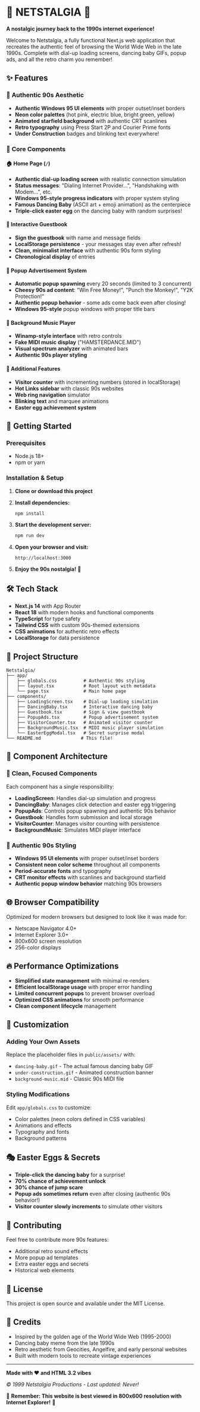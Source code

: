# 🌟 NETSTALGIA 🌟

**A nostalgic journey back to the 1990s internet experience!**

Welcome to Netstalgia, a fully functional Next.js web application that recreates the authentic feel of browsing the World Wide Web in the late 1990s. Complete with dial-up loading screens, dancing baby GIFs, popup ads, and all the retro charm you remember!

## ✨ Features

### 🎨 **Authentic 90s Aesthetic**
- **Authentic Windows 95 UI elements** with proper outset/inset borders
- **Neon color palettes** (hot pink, electric blue, bright green, yellow)
- **Animated starfield background** with authentic CRT scanlines
- **Retro typography** using Press Start 2P and Courier Prime fonts
- **Under Construction** badges and blinking text everywhere!

### 📱 **Core Components**

#### 🏠 **Home Page (`/`)**
- **Authentic dial-up loading screen** with realistic connection simulation
- **Status messages**: "Dialing Internet Provider...", "Handshaking with Modem...", etc.
- **Windows 95-style progress indicators** with proper system styling
- **Famous Dancing Baby** (ASCII art + emoji animation) as the centerpiece
- **Triple-click easter egg** on the dancing baby with random surprises!

#### 📝 **Interactive Guestbook**
- **Sign the guestbook** with name and message fields
- **LocalStorage persistence** - your messages stay even after refresh!
- **Clean, minimalist interface** with authentic 90s form styling
- **Chronological display** of entries

#### 💸 **Popup Advertisement System**
- **Automatic popup spawning** every 20 seconds (limited to 3 concurrent)
- **Cheesy 90s ad content**: "Win Free Money!", "Punch the Monkey!", "Y2K Protection!"
- **Authentic popup behavior** - some ads come back even after closing!
- **Windows 95-style** popup windows with proper title bars

#### 🎵 **Background Music Player**
- **Winamp-style interface** with retro controls
- **Fake MIDI music display** ("HAMSTERDANCE.MID")
- **Visual spectrum analyzer** with animated bars
- **Authentic 90s player styling**

#### 🎰 **Additional Features**
- **Visitor counter** with incrementing numbers (stored in localStorage)
- **Hot Links sidebar** with classic 90s websites
- **Web ring navigation** simulator
- **Blinking text** and marquee animations
- **Easter egg achievement system**

## 🚀 **Getting Started**

### Prerequisites
- Node.js 18+ 
- npm or yarn

### Installation & Setup

1. **Clone or download this project**
2. **Install dependencies:**
   ```bash
   npm install
   ```

3. **Start the development server:**
   ```bash
   npm run dev
   ```

4. **Open your browser and visit:**
   ```
   http://localhost:3000
   ```

5. **Enjoy the 90s nostalgia!** 🎉

## 🛠 **Tech Stack**

- **Next.js 14** with App Router
- **React 18** with modern hooks and functional components
- **TypeScript** for type safety
- **Tailwind CSS** with custom 90s-themed extensions
- **CSS animations** for authentic retro effects
- **LocalStorage** for data persistence

## 📁 **Project Structure**

```
Netstalgia/
├── app/
│   ├── globals.css          # Authentic 90s styling
│   ├── layout.tsx           # Root layout with metadata
│   └── page.tsx             # Main home page
├── components/
│   ├── LoadingScreen.tsx    # Dial-up loading simulation
│   ├── DancingBaby.tsx      # Interactive dancing baby
│   ├── Guestbook.tsx        # Sign & view guestbook
│   ├── PopupAds.tsx         # Popup advertisement system
│   ├── VisitorCounter.tsx   # Animated visitor counter
│   ├── BackgroundMusic.tsx  # MIDI music player simulation
│   └── EasterEggModal.tsx   # Secret surprise modal
└── README.md               # This file!
```

## 🎯 **Component Architecture**

### 🔧 **Clean, Focused Components**
Each component has a single responsibility:
- **LoadingScreen**: Handles dial-up simulation and progress
- **DancingBaby**: Manages click detection and easter egg triggering
- **PopupAds**: Controls popup spawning and authentic 90s behavior
- **Guestbook**: Handles form submission and local storage
- **VisitorCounter**: Manages visitor counting with persistence
- **BackgroundMusic**: Simulates MIDI player interface

### 🎨 **Authentic 90s Styling**
- **Windows 95 UI elements** with proper outset/inset borders
- **Consistent neon color scheme** throughout all components
- **Period-accurate fonts** and typography
- **CRT monitor effects** with scanlines and background starfield
- **Authentic popup window behavior** matching 90s browsers

## 🌐 **Browser Compatibility**
Optimized for modern browsers but designed to look like it was made for:
- Netscape Navigator 4.0+
- Internet Explorer 3.0+
- 800x600 screen resolution
- 256-color displays

## 🔥 **Performance Optimizations**
- **Simplified state management** with minimal re-renders
- **Efficient localStorage usage** with proper error handling
- **Limited concurrent popups** to prevent browser overload
- **Optimized CSS animations** for smooth performance
- **Clean component lifecycle** management

## 🎨 **Customization**

### Adding Your Own Assets
Replace the placeholder files in `public/assets/` with:
- `dancing-baby.gif` - The actual famous dancing baby GIF
- `under-construction.gif` - Animated construction banner
- `background-music.mid` - Classic 90s MIDI file

### Styling Modifications
Edit `app/globals.css` to customize:
- Color palettes (neon colors defined in CSS variables)
- Animations and effects
- Typography and fonts
- Background patterns

## 🎭 **Easter Eggs & Secrets**
- **Triple-click the dancing baby** for a surprise!
- **70% chance of achievement unlock**
- **30% chance of jump scare**
- **Popup ads sometimes return** even after closing (authentic 90s behavior!)
- **Visitor counter slowly increments** to simulate other visitors

## 🤝 **Contributing**
Feel free to contribute more 90s features:
- Additional retro sound effects
- More popup ad templates
- Extra easter eggs and secrets
- Historical web elements

## 📜 **License**
This project is open source and available under the MIT License.

## 🙏 **Credits**
- Inspired by the golden age of the World Wide Web (1995-2000)
- Dancing baby meme from the late 1990s
- Retro aesthetic from Geocities, Angelfire, and early personal websites
- Built with modern tools to recreate vintage experiences

---

**Made with ❤️ and HTML 3.2 vibes**

*© 1999 Netstalgia Productions - Last updated: Never!*

🌟 **Remember: This website is best viewed in 800x600 resolution with Internet Explorer!** 🌟
